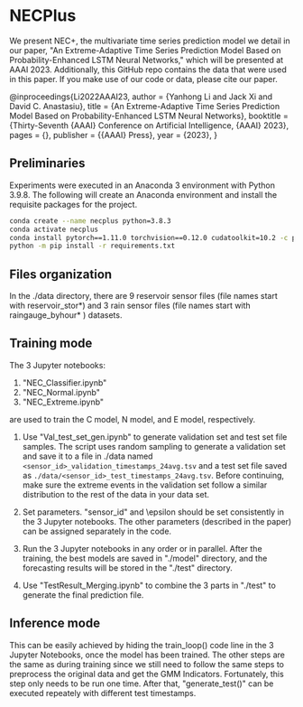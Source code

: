 # NECPlus

We present NEC+, the multivariate time series prediction model we detail in our paper, "An Extreme-Adaptive Time Series Prediction Model Based on Probability-Enhanced LSTM Neural Networks," which will be presented at AAAI 2023. Additionally, this GitHub repo contains the data that were used in this paper. If you make use of our code or data, please cite our paper.

@inproceedings{Li2022AAAI23,
  author    = {Yanhong Li and Jack Xi and David C. Anastasiu},
  title     = {An Extreme-Adaptive Time Series Prediction Model Based on Probability-Enhanced LSTM Neural Networks},
  booktitle = {Thirty-Seventh {AAAI} Conference on Artificial Intelligence, {AAAI} 2023},
  pages     = {},
  publisher = {{AAAI} Press},
  year      = {2023},
}


## Preliminaries

Experiments were executed in an Anaconda 3 environment with Python 3.9.8. The following will create an Anaconda environment and install the requisite packages for the project.

```bash
conda create --name necplus python=3.8.3
conda activate necplus
conda install pytorch==1.11.0 torchvision==0.12.0 cudatoolkit=10.2 -c pytorch
python -m pip install -r requirements.txt
```

## Files organization

In the ./data directory, there are 9 reservoir sensor files (file names start with reservoir_stor*) and 3 rain sensor files (file names start with raingauge_byhour* ) datasets.

## Training mode

The 3 Jupyter notebooks:

1. "NEC_Classifier.ipynb"
2. "NEC_Normal.ipynb"
3. "NEC_Extreme.ipynb"

are used to train the C model, N model, and E model, respectively. 

1. Use "Val_test_set_gen.ipynb" to generate validation set and test set file samples. The script uses random sampling to generate a validation set and save it to a file in ./data named `<sensor_id>_validation_timestamps_24avg.tsv` and a test set file saved as `./data/<sensor_id>_test_timestamps_24avg.tsv`. Before continuing, make sure the extreme events in the validation set follow a similar distribution to the rest of the data in your data set. 

2. Set parameters. "sensor_id" and \epsilon should be set consistently in the 3 Jupyter notebooks. The other parameters (described in the paper) can be assigned separately in the code.

3. Run the 3 Jupyter notebooks in any order or in parallel. After the training, the best models are saved in "./model" directory, and the forecasting results will be stored in the "./test" directory. 

4. Use "TestResult_Merging.ipynb" to combine the 3 parts in "./test" to generate the final prediction file.

## Inference mode

This can be easily achieved by hiding the train_loop() code line in the 3 Jupyter Notebooks, once the model has been trained. The other steps are the same as during training since we still need to follow the same steps to preprocess the original data and get the GMM Indicators. Fortunately, this step only needs to be run one time. After that, "generate_test()" can be executed repeately with different test timestamps.


